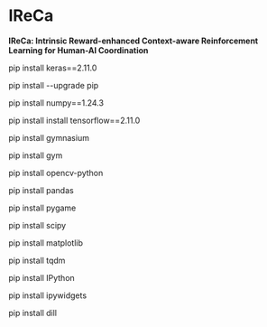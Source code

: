 # IReCa

**IReCa: Intrinsic Reward-enhanced Context-aware Reinforcement Learning for Human-AI Coordination**

pip install keras==2.11.0

pip install --upgrade pip

pip install numpy==1.24.3

pip install install tensorflow==2.11.0

pip install gymnasium

pip install gym

pip install opencv-python

pip install pandas

pip install pygame

pip install scipy

pip install matplotlib

pip install tqdm

pip install IPython

pip install ipywidgets

pip install dill
